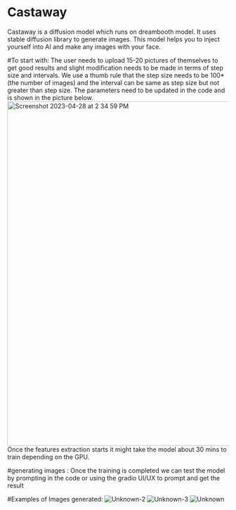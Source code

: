 # Castaway
Castaway is a diffusion model which runs on dreambooth model. It uses stable diffusion library to generate images.
This model helps you to inject yourself into AI and make any images with your face. 

#To start with:
The user needs to upload 15-20 pictures of themselves to get good results and slight modification needs to be made in terms of step size and intervals. 
We use a thumb rule that the step size needs to be 100*(the number of images) and the interval can be same as step size but not greater than step size. 
The parameters need to be updated in the code and is shown in the picture below.
<img width="783" alt="Screenshot 2023-04-28 at 2 34 59 PM" src="https://user-images.githubusercontent.com/92366213/235106096-82bcb21d-b258-4c0c-8deb-9b781db05882.png">
Once the features extraction starts it might take the model about 30 mins to train depending on the GPU. 

#generating images :
Once the training is completed we can test the model by prompting in the code or using the gradio UI/UX to prompt and get the result 

#Examples of Images generated:
![Unknown-2](https://user-images.githubusercontent.com/92366213/235106827-fac123ed-ae9f-4ee0-8e4a-a9f32ada14a9.png)
![Unknown-3](https://user-images.githubusercontent.com/92366213/235106850-92561ce0-81dd-443f-901e-a9b657d157b6.png)
![Unknown](https://user-images.githubusercontent.com/92366213/235106855-ab31fd00-8b52-4bbc-93dd-faf839c1d3b8.png)

